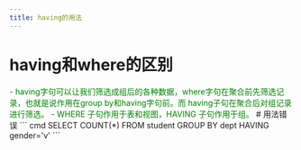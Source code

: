 ```yaml
---
title: having的用法
---
```


# having和where的区别
<font color='green'>
- having字句可以让我们筛选成组后的各种数据，where字句在聚合前先筛选记录，也就是说作用在group by和having字句前。而 having子句在聚合后对组记录进行筛选。
- WHERE 子句作用于表和视图，HAVING 子句作用于组。
</font>
# 用法错误
``` cmd
SELECT COUNT(*) FROM student GROUP BY dept HAVING gender='v'
```

